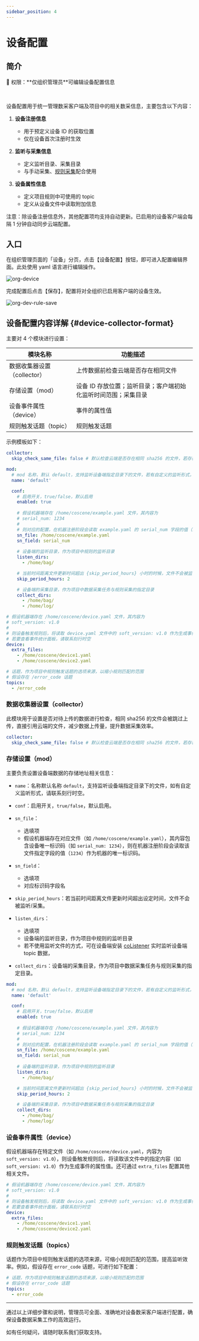 ```yaml
---
sidebar_position: 4
---
```


# 设备配置

## 简介

<div style={
{ 
    padding: '12px 16px', backgroundColor: '#EFF6FF', borderRadius: '4px',  border: '1px solid', borderColor: '#2563EB', color: '#111827' }
}>
<p style={{margin: 0}}>🤖 权限：**仅组织管理员**可编辑设备配置信息</p>
</div>
<br />

设备配置用于统一管理数采客户端及项目中的相关数采信息，主要包含以下内容：
1. **设备注册信息**
   - 用于预定义设备 ID 的获取位置
   - 仅在设备首次注册时生效

2. **监听与采集信息**
   - 定义监听目录、采集目录
   - 与手动采集、[规则采集](../use-case/data-diagnosis/1-intro.md)配合使用

3. **设备属性信息**
   - 定义项目规则中可使用的 topic
   - 定义从设备文件中读取附加信息

注意：除设备注册信息外，其他配置项均支持自动更新。已启用的设备客户端会每隔 1 分钟自动同步云端配置。

## 入口

在组织管理页面的「设备」分页，点击【设备配置】按钮，即可进入配置编辑界面。此处使用 yaml 语言进行编辑操作。

![org-device](./img/4-3-org-collector.png)

完成配置后点击【保存】，配置将对全组织已启用客户端的设备生效。

![org-dev-rule-save](./img/4-3-device-save-collector.png)

## 设备配置内容详解 {#device-collector-format}

主要对 4 个模块进行设置：

| 模块名称                    | 功能描述                                                       |
| --------------------------- | -------------------------------------------------------------- |
| 数据收集器设置（collector） | 上传数据前检查云端是否存在相同文件       |
| 存储设置（mod）             | 设备 ID 存放位置；监听目录；客户端初始化监听时间范围；采集目录 |
| 设备事件属性（device）      | 事件的属性值                                                   |
| 规则触发话题（topic）       | 规则触发话题                                                   |

示例模板如下：

```yaml
collector:
  skip_check_same_file: false # 默认检查云端是否存在相同 sha256 的文件，若存在，则不上传，直接引用云端的文件，避免重复上传相同文件

mod:
  # mod 名称，默认 default，支持监听设备端指定目录下的文件，若有自定义的监听形式，请联系刻行时空
  name: 'default' 

  conf:
    # 启用开关，true/false，默认启用
    enabled: true 
    
    # 假设机器端存在 /home/coscene/example.yaml 文件，其内容为
    # serial_num: 1234
    #
    # 则对应的配置，在机器注册阶段会读取 example.yaml 的 serial_num 字段的值（1234）作为机器的唯一标识码
    sn_file: /home/coscene/example.yaml
    sn_field: serial_num
    
    # 设备端的监听目录，作为项目中规则的监听目录
    listen_dirs: 
      - /home/bag/

    # 当前时间距离文件更新时间超出 {skip_period_hours} 小时的时候，文件不会被监听/采集
    skip_period_hours: 2

    # 设备端的采集目录，作为项目中数据采集任务与规则采集的指定目录
    collect_dirs: 
      - /home/bag/
      - /home/log/

# 假设机器端存在 /home/coscene/device.yaml 文件，其内容为
# soft_version: v1.0
#
# 则设备触发规则后，将读取 device.yaml 文件中的 soft_version: v1.0 作为生成事件的属性值
# 若要查看事件统计面板，请联系刻行时空
device:
  extra_files:
    - /home/coscene/device1.yaml
    - /home/coscene/device2.yaml

# 话题，作为项目中规则触发话题的选项来源，以缩小规则匹配的范围
# 假设存在 /error_code 话题
topics:
  - /error_code
```

### 数据收集器设置（collector）

此模块用于设置是否对待上传的数据进行检查，相同 sha256 的文件会被跳过上传，直接引用云端的文件，减少数据上传量，提升数据采集效率。

```yaml
collector:
  skip_check_same_file: false # 默认检查云端是否存在相同 sha256 的文件，若存在，则不上传，直接引用云端的文件，避免重复上传相同文件
```

### 存储设置（mod）

主要负责设置设备端数据的存储地址相关信息：

- `name`：名称默认名称 `default`，支持监听设备端指定目录下的文件，如有自定义监听形式，请联系刻行时空。

- `conf`：启用开关，`true/false`，默认启用。

- `sn_file`：
  - 选填项
  - 假设机器端存在对应文件（如 `/home/coscene/example.yaml`），其内容包含设备唯一标识码（如 `serial_num: 1234`），则在机器注册阶段会读取该文件指定字段的值（`1234`）作为机器的唯一标识码。

- `sn_field`：
  - 选填项
  - 对应标识码字段名

- `skip_period_hours`：若当前时间距离文件更新时间超出设定时间，文件不会被监听/采集。

- `listen_dirs`：
  - 选填项
  - 设备端的监听目录，作为项目中规则的监听目录
  - 若不使用监听文件的方式，可在设备端安装 [coListener](https://github.com/coscene-io/coListener/tree/cpp) 实时监听设备端 topic 数据，

- `collect_dirs`：设备端的采集目录，作为项目中数据采集任务与规则采集的指定目录。

```yaml
mod:
  # mod 名称，默认 default，支持监听设备端指定目录下的文件，若有自定义的监听形式，请联系刻行时空
  name: 'default' 

  conf:
    # 启用开关，true/false，默认启用
    enabled: true 
    
    # 假设机器端存在 /home/coscene/example.yaml 文件，其内容为
    # serial_num: 1234
    #
    # 则对应的配置，在机器注册阶段会读取 example.yaml 的 serial_num 字段的值（1234）作为机器的唯一标识码
    sn_file: /home/coscene/example.yaml
    sn_field: serial_num
    
    # 设备端的监听目录，作为项目中规则的监听目录
    listen_dirs: 
      - /home/bag/

    # 当前时间距离文件更新时间超出 {skip_period_hours} 小时的时候，文件不会被监听/采集
    skip_period_hours: 2

    # 设备端的采集目录，作为项目中数据采集任务与规则采集的指定目录
    collect_dirs: 
      - /home/bag/
      - /home/log/
```

### 设备事件属性（device）

假设机器端存在特定文件（如 `/home/coscene/device.yaml`，内容为 `soft_version: v1.0`），则设备触发规则后，将读取该文件中的指定内容（如 `soft_version: v1.0`）作为生成事件的属性值。还可通过 `extra_files` 配置其他相关文件。

```yaml
# 假设机器端存在 /home/coscene/device.yaml 文件，其内容为
# soft_version: v1.0
#
# 则设备触发规则后，将读取 device.yaml 文件中的 soft_version: v1.0 作为生成事件的属性值
# 若要查看事件统计面板，请联系刻行时空
device:
  extra_files:
    - /home/coscene/device1.yaml
    - /home/coscene/device2.yaml
```

### 规则触发话题（topics）

话题作为项目中规则触发话题的选项来源，可缩小规则匹配的范围，提高监听效率。例如，假设存在 `error_code` 话题，可进行如下配置：

```yaml
# 话题，作为项目中规则触发话题的选项来源，以缩小规则匹配的范围
# 假设存在 error_code 话题
topics:
  - error_code
```

---

通过以上详细步骤和说明，管理员可全面、准确地对设备数采客户端进行配置，确保设备数据采集工作的高效运行。

如有任何疑问，请随时联系我们获取支持。

